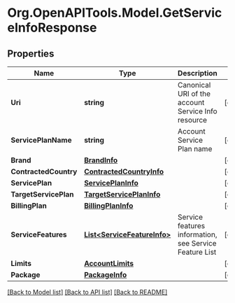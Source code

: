 
# Org.OpenAPITools.Model.GetServiceInfoResponse

## Properties

Name | Type | Description | Notes
------------ | ------------- | ------------- | -------------
**Uri** | **string** | Canonical URI of the account Service Info resource | [optional] 
**ServicePlanName** | **string** | Account Service Plan name | [optional] 
**Brand** | [**BrandInfo**](BrandInfo.md) |  | [optional] 
**ContractedCountry** | [**ContractedCountryInfo**](ContractedCountryInfo.md) |  | [optional] 
**ServicePlan** | [**ServicePlanInfo**](ServicePlanInfo.md) |  | [optional] 
**TargetServicePlan** | [**TargetServicePlanInfo**](TargetServicePlanInfo.md) |  | [optional] 
**BillingPlan** | [**BillingPlanInfo**](BillingPlanInfo.md) |  | [optional] 
**ServiceFeatures** | [**List&lt;ServiceFeatureInfo&gt;**](ServiceFeatureInfo.md) | Service features information, see Service Feature List | [optional] 
**Limits** | [**AccountLimits**](AccountLimits.md) |  | [optional] 
**Package** | [**PackageInfo**](PackageInfo.md) |  | [optional] 

[[Back to Model list]](../README.md#documentation-for-models)
[[Back to API list]](../README.md#documentation-for-api-endpoints)
[[Back to README]](../README.md)

